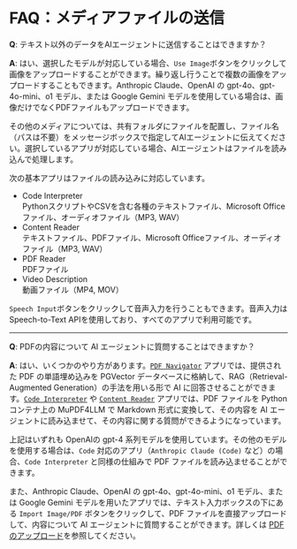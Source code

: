 # FAQ：メディアファイルの送信

**Q**: テキスト以外のデータをAIエージェントに送信することはできますか？

**A**: はい、選択したモデルが対応している場合、`Use Image`ボタンをクリックして画像をアップロードすることができます。繰り返し行うことで複数の画像をアップロードすることもできます。Anthropic Claude、OpenAI の gpt-4o、gpt-4o-mini、o1 モデル、または Google Gemini モデルを使用している場合は、画像だけでなくPDFファイルもアップロードできます。

その他のメディアについては、共有フォルダにファイルを配置し、ファイル名（パスは不要）をメッセージボックスで指定してAIエージェントに伝えてください。選択しているアプリが対応している場合、AIエージェントはファイルを読み込んで処理します。

次の基本アプリはファイルの読み込みに対応しています。

- Code Interpreter<br />PythonスクリプトやCSVを含む各種のテキストファイル、Microsoft Officeファイル、オーディオファイル（MP3, WAV）
- Content Reader<br />テキストファイル、PDFファイル、Microsoft Officeファイル、オーディオファイル（MP3, WAV）
- PDF Reader<br />PDFファイル
- Video Description<br />動画ファイル（MP4, MOV）

`Speech Input`ボタンをクリックして音声入力を行うこともできます。音声入力はSpeech-to-Text APIを使用しており、すべてのアプリで利用可能です。

---

**Q**: PDFの内容について AI エージェントに質問することはできますか？

**A**: はい、いくつかのやり方があります。[`PDF Navigator`](./basic-apps?id=pdf-navigator) アプリでは、提供された PDF の単語埋め込みを PGVector データベースに格納して、RAG（Retrieval-Augmented Generation）の手法を用いる形で AI に回答させることができます。[`Code Interpreter`](./basic-apps?id=code-interpreter) や [`Content Reader`](./basic-apps?id=content-reader) アプリでは、PDF ファイルを Python コンテナ上の MuPDF4LLM で Markdown 形式に変換して、その内容を AI エージェントに読み込ませて、その内容に関する質問ができるようになっています。

上記はいずれも OpenAIの gpt-4 系列モデルを使用しています。その他のモデルを使用する場合は、`Code` 対応のアプリ（`Anthropic Claude (Code)` など）の場合、`Code Interpreter` と同様の仕組みで PDF ファイルを読み込ませることができます。

また、Anthropic Claude、OpenAI の gpt-4o、gpt-4o-mini、o1 モデル、または Google Gemini モデルを用いたアプリでは、テキスト入力ボックスの下にある `Import Image/PDF` ボタンをクリックして、PDF ファイルを直接アップロードして、内容について AI エージェントに質問することができます。詳しくは [PDF のアップロード](./message-input?id=pdf-のアップロード)を参照してください。

